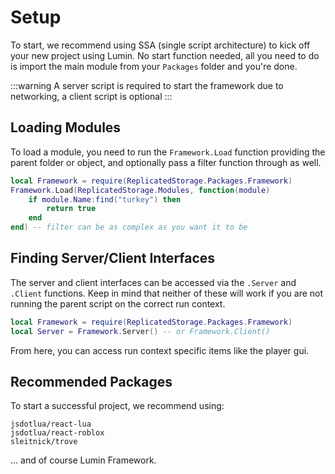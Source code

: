 # Setup

To start, we recommend using SSA (single script architecture) to kick off your new project using Lumin. No start function needed, all you need to do is import the main module from your `Packages` folder and you're done.

:::warning
A server script is required to start the framework due to networking, a client script is optional
:::

## Loading Modules

To load a module, you need to run the `Framework.Load` function providing the parent folder or object, and optionally pass a filter function through as well.

```lua
local Framework = require(ReplicatedStorage.Packages.Framework)
Framework.Load(ReplicatedStorage.Modules, function(module)
    if module.Name:find("turkey") then
        return true
    end
end) -- filter can be as complex as you want it to be
```

## Finding Server/Client Interfaces

The server and client interfaces can be accessed via the `.Server` and `.Client` functions. Keep in mind that neither of these will work if you are not running the parent script on the correct run context.

```lua
local Framework = require(ReplicatedStorage.Packages.Framework)
local Server = Framework.Server() -- or Framework.Client()
```
From here, you can access run context specific items like the player gui.

## Recommended Packages

To start a successful project, we recommend using:

`jsdotlua/react-lua`\
`jsdotlua/react-roblox`\
`sleitnick/trove`

... and of course Lumin Framework.